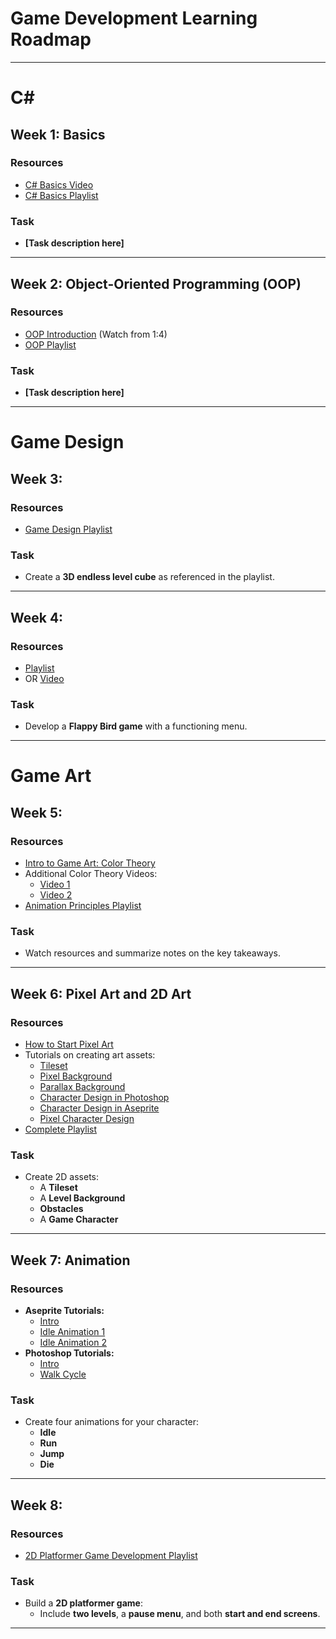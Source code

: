 # Game Development Learning Roadmap


---
# C# 
## Week 1: Basics

### Resources
- [C# Basics Video](https://youtu.be/gfkTfcpWqAY?si=BMcD4I8HoMYzHfLX)
- [C# Basics Playlist](https://youtu.be/pSiIHe2uZ2w?si=U52PBzzwdkdZIKd1)

### Task
- **[Task description here]**

---

## Week 2: Object-Oriented Programming (OOP)

### Resources
- [OOP Introduction](https://youtu.be/fK2lLVqc8UY?si=V7OOS52Wyn-fljLl) (Watch from 1:4)
- [OOP Playlist](https://youtube.com/playlist?list=PLnzqK5HvcpwQfXeFaGHRYQfyQrJjOy43u&si=QaFo5RSJhuSVctnY)

### Task
- **[Task description here]**

---
# Game Design

## Week 3:

### Resources
- [Game Design Playlist](https://youtube.com/playlist?list=PLPV2KyIb3jR53Jce9hP7G5xC4O9AgnOuL&si=xyNPnm7WUXP33EES)

### Task
- Create a **3D endless level cube** as referenced in the playlist.

---

## Week 4:

### Resources
- [Playlist](https://youtube.com/playlist?list=PLX2vGYjWbI0QBJUI5wI3lBTaz85k37dwo&si=0VGt7KwvlHJba9n1)
- OR [Video](https://youtu.be/ihvBiJ1oC9U?si=ZxQHLSUvtCE-vyMo)

### Task
- Develop a **Flappy Bird game** with a functioning menu.

---
# Game Art
## Week 5: 

### Resources
- [Intro to Game Art: Color Theory](https://youtu.be/NBg3GjrcMF4?si=5cGCaFSYa40WJhro)
- Additional Color Theory Videos:
  - [Video 1](https://youtu.be/BMIa1LyWPAo?si=PiPZKXCsfibzSWwC)
  - [Video 2](https://youtu.be/YeI6Wqn4I78?si=cxP102x4XK3bQDBC)
- [Animation Principles Playlist](https://youtube.com/playlist?list=PL-bOh8btec4CXd2ya1NmSKpi92U_l6ZJd&si=bdcol0vJCPWcQuig)

### Task
- Watch resources and summarize notes on the key takeaways.

---

## Week 6: Pixel Art and 2D Art

### Resources
- [How to Start Pixel Art](https://youtu.be/WUlgvNe4BLU?si=MKhXb1ypPEzMgHpP)
- Tutorials on creating art assets:
  - [Tileset](https://youtu.be/btnH0x7_1g8?si=gd_xo5D2A_GuahKZ)
  - [Pixel Background](https://youtu.be/OsRqXyE3rOI?si=XPhchO3WnfyM3Ui9)
  - [Parallax Background](https://youtu.be/7_qw0tWR3yk?si=aWWEu0rUUmNSNF5N)
  - [Character Design in Photoshop](https://youtu.be/rLdA4Amea7Y?si=TDDAeaeVY4cDP35j)
  - [Character Design in Aseprite](https://youtu.be/UPAHMyN9YeQ?si=jfolKIMtEtNF_xw9)
  - [Pixel Character Design](https://youtu.be/vXm5VjZA4Ys?si=ThwAKLGzSugsLx6X)
- [Complete Playlist](https://youtube.com/playlist?list=PLR3Ra9cf8aV06i2jKmgKvcYVHI86-4K_b&si=0u6zQUwffX3gwqBN)

### Task
- Create 2D assets:
  - A **Tileset**
  - A **Level Background**
  - **Obstacles**
  - A **Game Character**

---

## Week 7: Animation

### Resources
- **Aseprite Tutorials:**
  - [Intro](https://youtu.be/N4Z4MdZ1KWY?si=Fhm3nuAhN22GuEVG)
  - [Idle Animation 1](https://youtu.be/zqOv4wyKOQw?si=GxHhlSQbOdq2HDI6)
  - [Idle Animation 2](https://youtu.be/vs-ierVdE7I?si=s-13irRvkMl1ot-F)
- **Photoshop Tutorials:**
  - [Intro](https://youtu.be/jdnCOlATb-c?si=5lxKGS2SarL54AAv)
  - [Walk Cycle](https://youtu.be/7T6yOk5n-zk?si=4kkwOYaW2Zzvk7N6)

### Task
- Create four animations for your character:
  - **Idle**
  - **Run**
  - **Jump**
  - **Die**

---

## Week 8: 

### Resources
- [2D Platformer Game Development Playlist](https://youtube.com/playlist?list=PLrnPJCHvNZuCVTz6lvhR81nnaf1a-b67U&si=Iki9KVUKtawZVIPy)

### Task
- Build a **2D platformer game**:
  - Include **two levels**, a **pause menu**, and both **start and end screens**.

---
